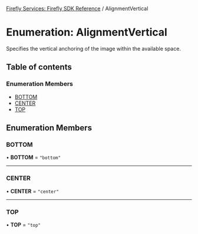 [Firefly Services: Firefly SDK Reference](../index.md) / AlignmentVertical

# Enumeration: AlignmentVertical

Specifies the vertical anchoring of the image within the available space.

## Table of contents

### Enumeration Members

- [BOTTOM](AlignmentVertical.md#bottom)
- [CENTER](AlignmentVertical.md#center)
- [TOP](AlignmentVertical.md#top)

## Enumeration Members

### BOTTOM

• **BOTTOM** = ``"bottom"``

___

### CENTER

• **CENTER** = ``"center"``

___

### TOP

• **TOP** = ``"top"``
